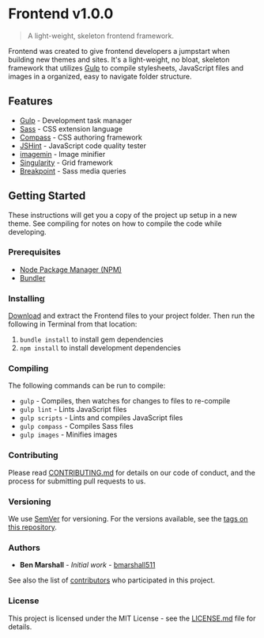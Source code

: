 # Frontend v1.0.0
> A light-weight, skeleton frontend framework.

Frontend was created to give frontend developers a jumpstart when building new themes and sites. It's a light-weight, no bloat, skeleton framework that utilizes [Gulp](http://gulpjs.com/) to compile stylesheets, JavaScript files and images in a organized, easy to navigate folder structure.

## Features

* [Gulp](http://gulpjs.com/) - Development task manager
* [Sass](http://sass-lang.com/) - CSS extension language
* [Compass](http://compass-style.org/) - CSS authoring framework
* [JSHint](http://jshint.com/) - JavaScript code quality tester
* [imagemin](https://github.com/imagemin/imagemin) - Image minifier
* [Singularity](https://github.com/at-import/Singularity) - Grid framework
* [Breakpoint](http://breakpoint-sass.com/) - Sass media queries

## Getting Started

These instructions will get you a copy of the project up setup in a new theme. See compiling for notes on how to compile the code while developing.

### Prerequisites

* [Node Package Manager (NPM)](https://www.npmjs.com/)
* [Bundler](http://bundler.io/)

### Installing

[Download](https://github.com/bmarshall511/frontend/archive/master.zip) and extract the Frontend files to your project folder. Then run the following in Terminal from that location:

1. ```bundle install``` to install gem dependencies
2. ```npm install``` to install development dependencies

### Compiling

The following commands can be run to compile:

* ```gulp``` - Compiles, then watches for changes to files to re-compile
* ```gulp lint``` - Lints JavaScript files
* ```gulp scripts``` - Lints and compiles JavaScript files
* ```gulp compass``` - Compiles Sass files
* ```gulp images``` - Minifies images

### Contributing

Please read [CONTRIBUTING.md](https://gist.github.com/bmarshall511/4e6cf39876a5b0394fbe54f1c7fb324b) for details on our code of conduct, and the process for submitting pull requests to us.

### Versioning

We use [SemVer](http://semver.org/) for versioning. For the versions available, see the [tags on this repository](https://github.com/bmarshall511/tags).

### Authors

* **Ben Marshall** - *Initial work* - [bmarshall511](https://github.com/bmarshall511)

See also the list of [contributors](https://github.com/bmarshall511/frontend/contributors) who participated in this project.

### License

This project is licensed under the MIT License - see the [LICENSE.md](LICENSE.md) file for details.